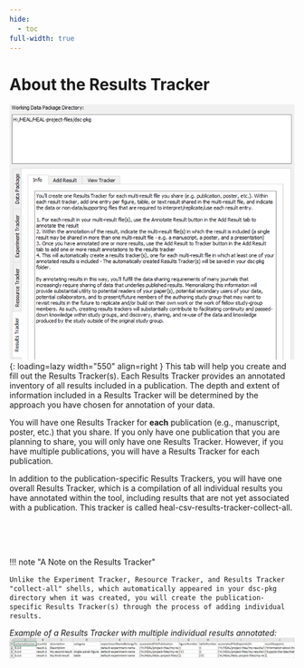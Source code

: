 ```yaml
---
hide:
  - toc
full-width: true
---
```


# About the Results Tracker

![](../app-screenshots/results-track-first.png){: loading=lazy width="550" align=right } This tab will help you create and fill out the Results Tracker(s). Each Results Tracker provides an annotated inventory of all results included in a publication. The depth and extent of information included in a Results Tracker will be determined by the approach you have chosen for annotation of your data.

You will have one Results Tracker for **each** publication (e.g., manuscript, poster, etc.) that you share. If you only have one publication that you are planning to share, you will only have one Results Tracker. However, if you have multiple publications, you will have a Results Tracker for each publication.

In addition to the publication-specific Results Trackers, you will have one overall Results Tracker, which is a compilation of all individual results you have annotated within the tool, including results that are not yet associated with a publication. This tracker is called heal-csv-results-tracker-collect-all.

<br><br><br>

!!! note "A Note on the Results Tracker"

    Unlike the Experiment Tracker, Resource Tracker, and Results Tracker "collect-all" shells, which automatically appeared in your dsc-pkg directory when it was created, you will create the publication-specific Results Tracker(s) through the process of adding individual results.

*Example of a Results Tracker with multiple individual results annotated:*
![](../app-screenshots/results-track-ex.PNG)




